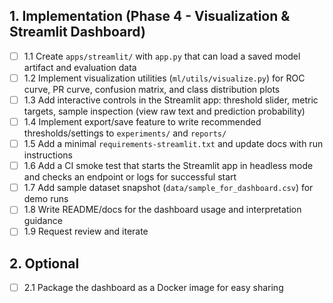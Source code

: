 ## 1. Implementation (Phase 4 - Visualization & Streamlit Dashboard)
- [ ] 1.1 Create `apps/streamlit/` with `app.py` that can load a saved model artifact and evaluation data
- [ ] 1.2 Implement visualization utilities (`ml/utils/visualize.py`) for ROC curve, PR curve, confusion matrix, and class distribution plots
- [ ] 1.3 Add interactive controls in the Streamlit app: threshold slider, metric targets, sample inspection (view raw text and prediction probability)
- [ ] 1.4 Implement export/save feature to write recommended thresholds/settings to `experiments/` and `reports/`
- [ ] 1.5 Add a minimal `requirements-streamlit.txt` and update docs with run instructions
- [ ] 1.6 Add a CI smoke test that starts the Streamlit app in headless mode and checks an endpoint or logs for successful start
- [ ] 1.7 Add sample dataset snapshot (`data/sample_for_dashboard.csv`) for demo runs
- [ ] 1.8 Write README/docs for the dashboard usage and interpretation guidance
- [ ] 1.9 Request review and iterate

## 2. Optional
- [ ] 2.1 Package the dashboard as a Docker image for easy sharing
